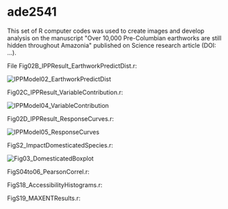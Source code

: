 # ade2541
This set of R computer codes was used to create images and develop analysis on the manuscript "Over 10,000 Pre-Columbian earthworks are still hidden throughout Amazonia" published on Science research article (DOI: ...).



File Fig02B_IPPResult_EarthworkPredictDist.r:

![IPPModel02_EarthworkPredictDist](https://user-images.githubusercontent.com/65520358/222964131-742e796e-bd79-45ab-860b-f453baae609d.png)


Fig02C_IPPResult_VariableContribution.r:

![IPPModel04_VariableContribution](https://user-images.githubusercontent.com/65520358/222964151-62988489-aca5-479c-8c48-b53e5d2eb3b7.png)


Fig02D_IPPResult_ResponseCurves.r:


![IPPModel05_ResponseCurves](https://user-images.githubusercontent.com/65520358/222964193-64aa7d5a-0fa6-40b2-9a07-70b0f517475a.png)


FigS2_ImpactDomesticatedSpecies.r:

![Fig03_DomesticatedBoxplot](https://user-images.githubusercontent.com/65520358/222964250-eb813699-ab8e-4f65-a8d9-50d061050877.png)


FigS04to06_PearsonCorrel.r:


FigS18_AccessibilityHistograms.r:


FigS19_MAXENTResults.r:
